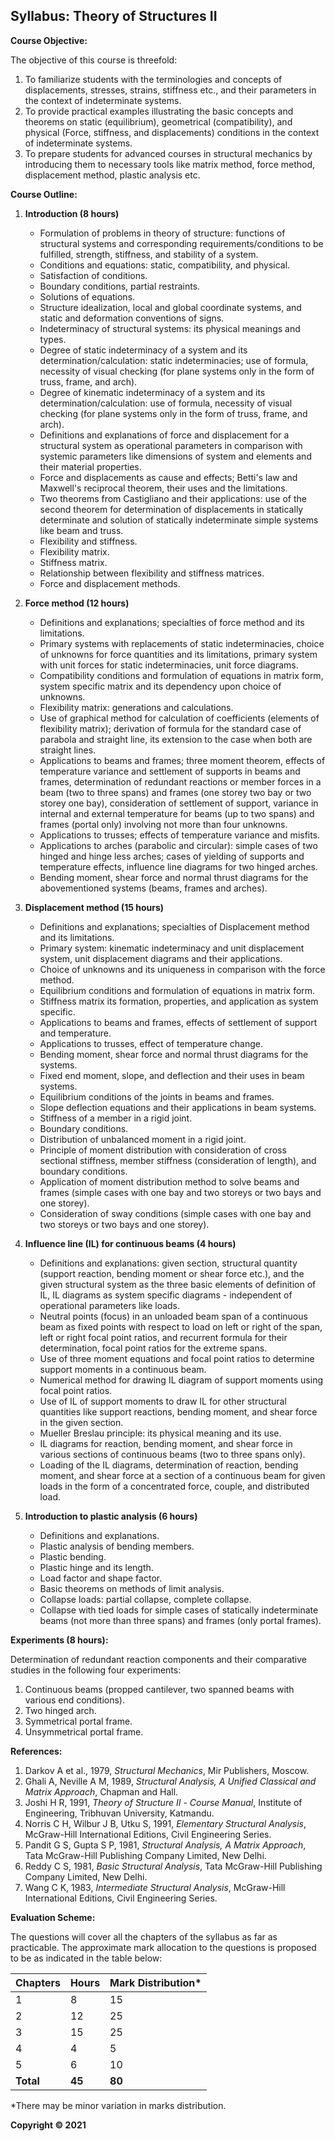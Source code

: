 ## Syllabus: Theory of Structures II

**Course Objective:**

The objective of this course is threefold:

1. To familiarize students with the terminologies and concepts of displacements, stresses, strains, stiffness etc., and their parameters in the context of indeterminate systems.
2. To provide practical examples illustrating the basic concepts and theorems on static (equilibrium), geometrical (compatibility), and physical (Force, stiffness, and displacements) conditions in the context of indeterminate systems.
3. To prepare students for advanced courses in structural mechanics by introducing them to necessary tools like matrix method, force method, displacement method, plastic analysis etc.

**Course Outline:**

1. **Introduction (8 hours)**
    * Formulation of problems in theory of structure: functions of structural systems and corresponding requirements/conditions to be fulfilled, strength, stiffness, and stability of a system.
    * Conditions and equations: static, compatibility, and physical.
    * Satisfaction of conditions.
    * Boundary conditions, partial restraints.
    * Solutions of equations.
    * Structure idealization, local and global coordinate systems, and static and deformation conventions of signs.
    * Indeterminacy of structural systems: its physical meanings and types.
    * Degree of static indeterminacy of a system and its determination/calculation: static indeterminacies; use of formula, necessity of visual checking (for plane systems only in the form of truss, frame, and arch).
    * Degree of kinematic indeterminacy of a system and its determination/calculation: use of formula, necessity of visual checking (for plane systems only in the form of truss, frame, and arch).
    * Definitions and explanations of force and displacement for a structural system as operational parameters in comparison with systemic parameters like dimensions of system and elements and their material properties.
    * Force and displacements as cause and effects; Betti's law and Maxwell's reciprocal theorem, their uses and the limitations.
    * Two theorems from Castigliano and their applications: use of the second theorem for determination of displacements in statically determinate and solution of statically indeterminate simple systems like beam and truss.
    * Flexibility and stiffness.
    * Flexibility matrix.
    * Stiffness matrix.
    * Relationship between flexibility and stiffness matrices.
    * Force and displacement methods.

2. **Force method (12 hours)**
    * Definitions and explanations; specialties of force method and its limitations.
    * Primary systems with replacements of static indeterminacies, choice of unknowns for force quantities and its limitations, primary system with unit forces for static indeterminacies, unit force diagrams.
    * Compatibility conditions and formulation of equations in matrix form, system specific matrix and its dependency upon choice of unknowns.
    * Flexibility matrix: generations and calculations.
    * Use of graphical method for calculation of coefficients (elements of flexibility matrix); derivation of formula for the standard case of parabola and straight line, its extension to the case when both are straight lines.
    * Applications to beams and frames; three moment theorem, effects of temperature variance and settlement of supports in beams and frames, determination of redundant reactions or member forces in a beam (two to three spans) and frames (one storey two bay or two storey one bay), consideration of settlement of support, variance in internal and external temperature for beams (up to two spans) and frames (portal only) involving not more than four unknowns.
    * Applications to trusses; effects of temperature variance and misfits.
    * Applications to arches (parabolic and circular): simple cases of two hinged and hinge less arches; cases of yielding of supports and temperature effects, influence line diagrams for two hinged arches.
    * Bending moment, shear force and normal thrust diagrams for the abovementioned systems (beams, frames and arches).

3. **Displacement method (15 hours)**
    * Definitions and explanations; specialties of Displacement method and its limitations.
    * Primary system: kinematic indeterminacy and unit displacement system, unit displacement diagrams and their applications.
    * Choice of unknowns and its uniqueness in comparison with the force method.
    * Equilibrium conditions and formulation of equations in matrix form.
    * Stiffness matrix its formation, properties, and application as system specific.
    * Applications to beams and frames, effects of settlement of support and temperature.
    * Applications to trusses, effect of temperature change.
    * Bending moment, shear force and normal thrust diagrams for the systems.
    * Fixed end moment, slope, and deflection and their uses in beam systems.
    * Equilibrium conditions of the joints in beams and frames.
    * Slope deflection equations and their applications in beam systems.
    * Stiffness of a member in a rigid joint.
    * Boundary conditions.
    * Distribution of unbalanced moment in a rigid joint.
    * Principle of moment distribution with consideration of cross sectional stiffness, member stiffness (consideration of length), and boundary conditions.
    * Application of moment distribution method to solve beams and frames (simple cases with one bay and two storeys or two bays and one storey).
    * Consideration of sway conditions (simple cases with one bay and two storeys or two bays and one storey).

4. **Influence line (IL) for continuous beams (4 hours)**
    * Definitions and explanations: given section, structural quantity (support reaction, bending moment or shear force etc.), and the given structural system as the three basic elements of definition of IL, IL diagrams as system specific diagrams - independent of operational parameters like loads.
    * Neutral points (focus) in an unloaded beam span of a continuous beam as fixed points with respect to load on left or right of the span, left or right focal point ratios, and recurrent formula for their determination, focal point ratios for the extreme spans.
    * Use of three moment equations and focal point ratios to determine support moments in a continuous beam.
    * Numerical method for drawing IL diagram of support moments using focal point ratios.
    * Use of IL of support moments to draw IL for other structural quantities like support reactions, bending moment, and shear force in the given section.
    * Mueller Breslau principle: its physical meaning and its use.
    * IL diagrams for reaction, bending moment, and shear force in various sections of continuous beams (two to three spans only).
    * Loading of the IL diagrams, determination of reaction, bending moment, and shear force at a section of a continuous beam for given loads in the form of a concentrated force, couple, and distributed load.

5. **Introduction to plastic analysis (6 hours)**
    * Definitions and explanations.
    * Plastic analysis of bending members.
    * Plastic bending.
    * Plastic hinge and its length.
    * Load factor and shape factor.
    * Basic theorems on methods of limit analysis.
    * Collapse loads: partial collapse, complete collapse.
    * Collapse with tied loads for simple cases of statically indeterminate beams (not more than three spans) and frames (only portal frames).

**Experiments (8 hours):**

Determination of redundant reaction components and their comparative studies in the following four experiments:

1. Continuous beams (propped cantilever, two spanned beams with various end conditions).
2. Two hinged arch.
3. Symmetrical portal frame.
4. Unsymmetrical portal frame.

**References:**

1. Darkov A et al., 1979, *Structural Mechanics*, Mir Publishers, Moscow.
2. Ghali A, Neville A M, 1989, *Structural Analysis, A Unified Classical and Matrix Approach*, Chapman and Hall.
3. Joshi H R, 1991, *Theory of Structure II* - *Course Manual*, Institute of Engineering, Tribhuvan University, Katmandu.
4. Norris C H, Wilbur J B, Utku S, 1991, *Elementary Structural Analysis*, McGraw-Hill International Editions, Civil Engineering Series.
5. Pandit G S, Gupta S P, 1981, *Structural Analysis, A Matrix Approach*, Tata McGraw-Hill Publishing Company Limited, New Delhi.
6. Reddy C S, 1981, *Basic Structural Analysis*, Tata McGraw-Hill Publishing Company Limited, New Delhi.
7. Wang C K, 1983, *Intermediate Structural Analysis*, McGraw-Hill International Editions, Civil Engineering Series.

**Evaluation Scheme:**

The questions will cover all the chapters of the syllabus as far as practicable. The approximate mark allocation to the questions is proposed to be as indicated in the table below:

| Chapters | Hours | Mark Distribution* |
|---|---|---|
| 1 | 8 | 15 |
| 2 | 12 | 25 |
| 3 | 15 | 25 |
| 4 | 4 | 5 |
| 5 | 6 | 10 |
| **Total** | **45** | **80** |

*There may be minor variation in marks distribution.

**Copyright © 2021** 

